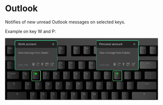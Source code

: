 # Outlook

Notifies of new unread Outlook messages on selected keys.

Example on key W and P:

![Outlook on a Das Keybaord Q](assets/image.png "Q Outlook")
